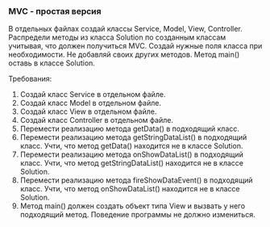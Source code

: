 
### MVC - простая версия

В отдельных файлах создай классы Service, Model, View, Controller.
Распредели методы из класса Solution по созданным классам учитывая, что должен получиться MVC.
Создай нужные поля класса при необходимости.
Не добавляй своих других методов.
Метод main() оставь в классе Solution.


Требования:
1.	Создай класс Service в отдельном файле.
2.	Создай класс Model в отдельном файле.
3.	Создай класс View в отдельном файле.
4.	Создай класс Controller в отдельном файле.
5.	Перемести реализацию метода getData() в подходящий класс.
6.	Перемести реализацию метода getStringDataList() в подходящий класс. Учти, что метод getData() находится не в классе Solution.
7.	Перемести реализацию метода onShowDataList() в подходящий класс. Учти, что метод getStringDataList() находится не в классе Solution.
8.	Перемести реализацию метода fireShowDataEvent() в подходящий класс. Учти, что метод onShowDataList() находится не в классе Solution.
9.	Метод main() должен создать объект типа View и вызвать у него подходящий метод. Поведение программы не должно измениться.


